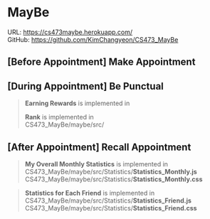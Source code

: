 # <b>MayBe</b>
URL: https://cs473maybe.herokuapp.com/<br>
GitHub: https://github.com/KimChangyeon/CS473_MayBe<br>

## [Before Appointment] <b>Make Appointment</b>


## [During Appointment] <b>Be Punctual</b>
> <b>Earning Rewards</b> is implemented in<br>
>
> <b>Rank</b> is implemented in<br>
> CS473_MayBe/maybe/src/

## [After Appointment] <b>Recall Appointment</b>
><b>My Overall Monthly Statistics</b> is implemented in<br>
CS473_MayBe/maybe/src/Statistics/<b>Statistics_Monthly.js</b><br>
CS473_MayBe/maybe/src/Statistics/<b>Statistics_Monthly.css</b><br>

> <b>Statistics for Each Friend</b> is implemented in<br>
CS473_MayBe/maybe/src/Statistics/<b>Statistics_Friend.js</b><br> CS473_MayBe/maybe/src/Statistics/<b>Statistics_Friend.css</b><br>